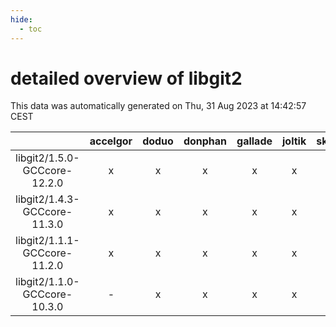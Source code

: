 ```yaml
---
hide:
  - toc
---
```


detailed overview of libgit2
============================


This data was automatically generated on Thu, 31 Aug 2023 at 14:42:57 CEST  

| |accelgor|doduo|donphan|gallade|joltik|skitty|swalot|victini|
| :---: | :---: | :---: | :---: | :---: | :---: | :---: | :---: | :---: |
|libgit2/1.5.0-GCCcore-12.2.0|x|x|x|x|x|x|x|x|
|libgit2/1.4.3-GCCcore-11.3.0|x|x|x|x|x|x|x|x|
|libgit2/1.1.1-GCCcore-11.2.0|x|x|x|x|x|x|x|x|
|libgit2/1.1.0-GCCcore-10.3.0|-|x|x|x|x|x|x|x|
